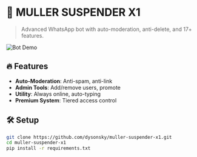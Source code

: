 # 🤖 MULLER SUSPENDER X1

> Advanced WhatsApp bot with auto-moderation, anti-delete, and 17+ features.

![Bot Demo](assets/demo.gif) <!-- Add a screenshot later -->

## 🔥 Features
- **Auto-Moderation**: Anti-spam, anti-link
- **Admin Tools**: Add/remove users, promote
- **Utility**: Always online, auto-typing
- **Premium System**: Tiered access control

## 🛠 Setup
```bash
git clone https://github.com/dysonsky/muller-suspender-x1.git
cd muller-suspender-x1
pip install -r requirements.txt

